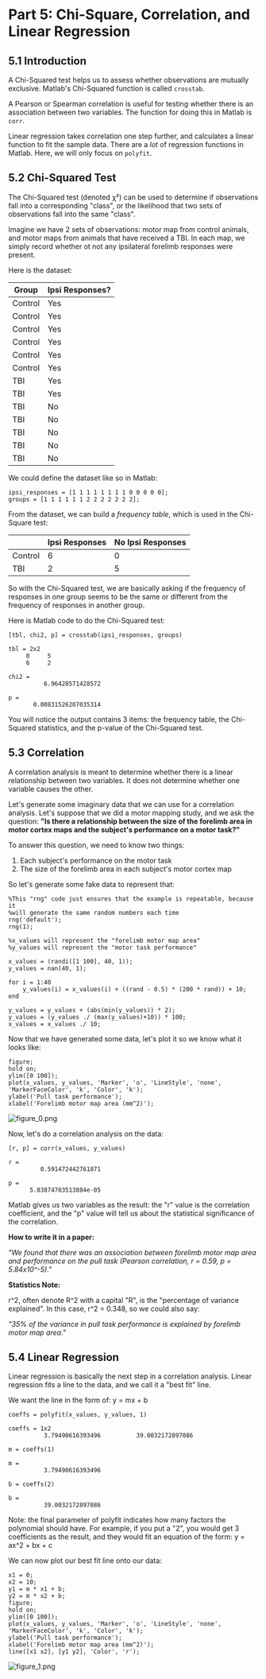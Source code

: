# Part 5: Chi-Square, Correlation, and Linear Regression
  
## 5.1 Introduction
  

A Chi-Squared test helps us to assess whether observations are mutually exclusive. Matlab's Chi-Squared function is called `crosstab`.

  

A Pearson or Spearman correlation is useful for testing whether there is an association between two variables. The function for doing this in Matlab is `corr`.

  

Linear regression takes correlation one step further, and calculates a linear function to fit the sample data. There are a *lot* of regression functions in Matlab. Here, we will only focus on `polyfit`.

  
## 5.2 Chi-Squared Test
  

The Chi-Squared test (denoted χ²) can be used to determine if observations fall into a corresponding "class", or the likelihood that two sets of observations fall into the same "class". 

Imagine we have 2 sets of observations: motor map from control animals, and motor maps from animals that have received a TBI. In each map, we simply record whether ot not any ipsilateral forelimb responses were present.

Here is the dataset:

| Group | Ipsi Responses? |
| --- | --- |
| Control | Yes |
| Control | Yes |
| Control | Yes |
| Control | Yes |
| Control | Yes |
| Control | Yes |
| TBI | Yes |
| TBI | Yes |
| TBI | No |
| TBI | No |
| TBI | No |
| TBI | No |
| TBI | No |


We could define the dataset like so in Matlab:

```matlab:Code
ipsi_responses = [1 1 1 1 1 1 1 1 0 0 0 0 0];
groups = [1 1 1 1 1 1 2 2 2 2 2 2 2];
```

  

From the dataset, we can build a *frequency table*, which is used in the Chi-Square test:

| | Ipsi Responses | No Ipsi Responses |
| --- | --- | --- |
| Control | 6 | 0 |
| TBI | 2 | 5 |


So with the Chi-Squared test, we are basically asking if the frequency of responses in one group seems to be the same or different from the frequency of responses in another group.

Here is Matlab code to do the Chi-Squared test:

```matlab:Code
[tbl, chi2, p] = crosstab(ipsi_responses, groups)
```

```text:Output
tbl = 2x2    
     0     5
     6     2

chi2 = 
          6.96428571428572

p = 
       0.00831526207035314

```

You will notice the output contains 3 items: the frequency table, the Chi-Squared statistics, and the p-value of the Chi-Squared test.

  
## 5.3 Correlation
  

A correlation analysis is meant to determine whether there is a linear relationship between two variables. It does not determine whether one variable causes the other.

Let's generate some imaginary data that we can use for a correlation analysis. Let's suppose that we did a motor mapping study, and we ask the question: **"Is there a relationship between the size of the forelimb area in motor cortex maps and the subject's performance on a motor task?"**

To answer this question, we need to know two things:

   1.  Each subject's performance on the motor task 
   1.  The size of the forelimb area in each subject's motor cortex map 

So let's generate some fake data to represent that:

```matlab:Code
%This "rng" code just ensures that the example is repeatable, because it
%will generate the same random numbers each time
rng('default');
rng(1);

%x_values will represent the "forelimb motor map area"
%y_values will represent the "motor task performance"

x_values = (randi([1 100], 40, 1));
y_values = nan(40, 1);

for i = 1:40
    y_values(i) = x_values(i) + ((rand - 0.5) * (200 * rand)) + 10;
end

y_values = y_values + (abs(min(y_values)) * 2);
y_values = (y_values ./ (max(y_values)+10)) * 100;
x_values = x_values ./ 10;
```

  

Now that we have generated some data, let's plot it so we know what it looks like:

```matlab:Code
figure;
hold on;
ylim([0 100]);
plot(x_values, y_values, 'Marker', 'o', 'LineStyle', 'none', 'MarkerFaceColor', 'k', 'Color', 'k');
ylabel('Pull task performance');
xlabel('Forelimb motor map area (mm^2)');
```

![figure_0.png](Part5_ChiSquareCorrelationRegression_images/figure_0.png)

Now, let's do a correlation analysis on the data:

```matlab:Code
[r, p] = corr(x_values, y_values)
```

```text:Output
r = 
         0.591472442761871

p = 
      5.83874703513884e-05

```

Matlab gives us two variables as the result: the "r" value is the correlation coefficient, and the "p" value will tell us about the statistical significance of the correlation.

**How to write it in a paper:**

*"We found that there was an association between forelimb motor map area and performance on the pull task (Pearson correlation, r = 0.59, p = 5.84x10^-5)."*

**Statistics Note:**

r^2, often denote R^2 with a capital "R", is the "percentage of variance explained". In this case, r^2 = 0.348, so we could also say:

*"35% of the variance in pull task performance is explained by forelimb motor map area."*

  
## 5.4 Linear Regression
  

Linear regression is basically the next step in a correlation analysis. Linear regression fits a line to the data, and we call it a "best fit" line.

We want the line in the form of: y = mx + b

```matlab:Code
coeffs = polyfit(x_values, y_values, 1)
```

```text:Output
coeffs = 1x2    
          3.79490616393496          39.0032172897086

```

```matlab:Code
m = coeffs(1)
```

```text:Output
m = 
          3.79490616393496

```

```matlab:Code
b = coeffs(2)
```

```text:Output
b = 
          39.0032172897086

```

Note: the final parameter of polyfit indicates how many factors the polynomial should have. For example, if you put a "2", you would get 3 coefficients as the result, and they would fit an equation of the form: y = ax^2 + bx + c

We can now plot our best fit line onto our data:

```matlab:Code
x1 = 0;
x2 = 10;
y1 = m * x1 + b;
y2 = m * x2 + b;
figure;
hold on;
ylim([0 100]);
plot(x_values, y_values, 'Marker', 'o', 'LineStyle', 'none', 'MarkerFaceColor', 'k', 'Color', 'k');
ylabel('Pull task performance');
xlabel('Forelimb motor map area (mm^2)');
line([x1 x2], [y1 y2], 'Color', 'r');
```

![figure_1.png](Part5_ChiSquareCorrelationRegression_images/figure_1.png)
